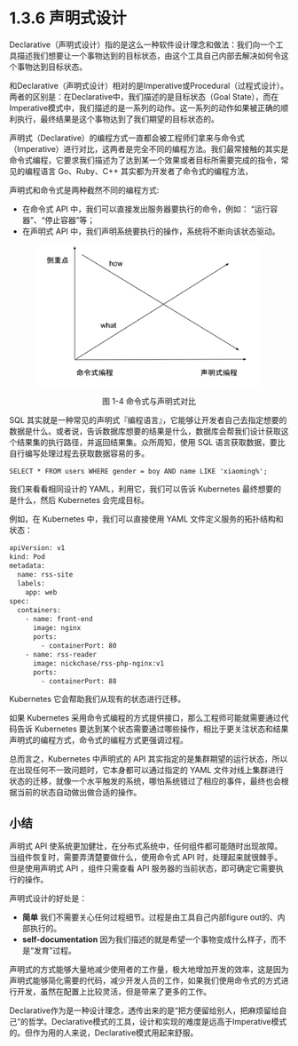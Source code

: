 # 1.3.6 声明式设计

Declarative（声明式设计）指的是这么一种软件设计理念和做法：我们向一个工具描述我们想要让一个事物达到的目标状态，由这个工具自己内部去解决如何令这个事物达到目标状态。

和Declarative（声明式设计）相对的是Imperative或Procedural（过程式设计）。两者的区别是：在Declarative中，我们描述的是目标状态（Goal State），而在Imperative模式中，我们描述的是一系列的动作。这一系列的动作如果被正确的顺利执行，最终结果是这个事物达到了我们期望的目标状态的。

声明式（Declarative）的编程方式一直都会被工程师们拿来与命令式（Imperative）进行对比，这两者是完全不同的编程方法。我们最常接触的其实是命令式编程，它要求我们描述为了达到某一个效果或者目标所需要完成的指令，常见的编程语言 Go、Ruby、C++ 其实都为开发者了命令式的编程方法，

声明式和命令式是两种截然不同的编程方式:

- 在命令式 API 中，我们可以直接发出服务器要执行的命令，例如： “运行容器”、“停止容器”等；
- 在声明式 API 中，我们声明系统要执行的操作，系统将不断向该状态驱动。

<div  align="center">
	<img src="../assets/declarative.svg" width = "400"  align=center />
	<p>图 1-4 命令式与声明式对比</p>
</div>

SQL 其实就是一种常见的声明式『编程语言』，它能够让开发者自己去指定想要的数据是什么。或者说，告诉数据库想要的结果是什么，数据库会帮我们设计获取这个结果集的执行路径，并返回结果集。众所周知，使用 SQL 语言获取数据，要比自行编写处理过程去获取数据容易的多。

```
SELECT * FROM users WHERE gender = boy AND name LIKE 'xiaoming%';
```

我们来看看相同设计的 YAML，利用它，我们可以告诉 Kubernetes 最终想要的是什么，然后 Kubernetes 会完成目标。

例如，在 Kubernetes 中，我们可以直接使用 YAML 文件定义服务的拓扑结构和状态：

```
apiVersion: v1
kind: Pod
metadata:
  name: rss-site
  labels:
    app: web
spec:
  containers:
    - name: front-end
      image: nginx
      ports:
        - containerPort: 80
    - name: rss-reader
      image: nickchase/rss-php-nginx:v1
      ports:
        - containerPort: 88
```

Kubernetes 它会帮助我们从现有的状态进行迁移。

如果 Kubernetes 采用命令式编程的方式提供接口，那么工程师可能就需要通过代码告诉 Kubernetes 要达到某个状态需要通过哪些操作，相比于更关注状态和结果声明式的编程方式，命令式的编程方式更强调过程。

总而言之，Kubernetes 中声明式的 API 其实指定的是集群期望的运行状态，所以在出现任何不一致问题时，它本身都可以通过指定的 YAML 文件对线上集群进行状态的迁移，就像一个水平触发的系统，哪怕系统错过了相应的事件，最终也会根据当前的状态自动做出做合适的操作。

## 小结

声明式 API 使系统更加健壮，在分布式系统中，任何组件都可能随时出现故障。当组件恢复时，需要弄清楚要做什么，使用命令式 API 时，处理起来就很棘手。但是使用声明式 API ，组件只需查看 API 服务器的当前状态，即可确定它需要执行的操作。

声明式设计的好处是：
- **简单** 我们不需要关心任何过程细节。过程是由工具自己内部figure out的、内部执行的。
- **self-documentation** 因为我们描述的就是希望一个事物变成什么样子，而不是“发育”过程。

声明式的方式能够大量地减少使用者的工作量，极大地增加开发的效率，这是因为声明式能够简化需要的代码，减少开发人员的工作，如果我们使用命令式的方式进行开发，虽然在配置上比较灵活，但是带来了更多的工作。

Declarative作为是一种设计理念，透传出来的是“把方便留给别人，把麻烦留给自己”的哲学。Declarative模式的工具，设计和实现的难度是远高于Imperative模式的。但作为用的人来说，Declarative模式用起来舒服。

